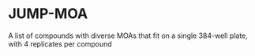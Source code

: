 # JUMP-MOA
A list of compounds with diverse MOAs that fit on a single 384-well plate, with 4 replicates per compound 
